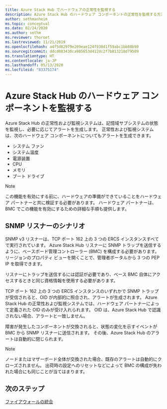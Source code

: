 ```yaml
---
title: Azure Stack Hub でハードウェアの正常性を監視する
description: Azure Stack Hub のハードウェア コンポーネントの正常性を監視する方法を学習します。
author: sethmanheim
ms.topic: conceptual
ms.date: 02/24/2020
ms.author: sethm
ms.reviewer: thoroet
ms.lastreviewed: 11/21/2019
ms.openlocfilehash: a4f5d82979e209eae124f930d1f59abc1bb88b98
ms.sourcegitcommit: ddcd083430ca905653d412dc2f7b813218d79509
ms.translationtype: HT
ms.contentlocale: ja-JP
ms.lasthandoff: 05/13/2020
ms.locfileid: "83375174"
---
```

# <a name="monitor-azure-stack-hub-hardware-components"></a>Azure Stack Hub のハードウェア コンポーネントを監視する

Azure Stack Hub の正常性および監視システムは、記憶域サブシステムの状態を監視し、必要に応じてアラートを生成します。 正常性および監視システムは、次のハードウェア コンポーネントについてもアラートを生成できます。

- システム ファン
- システム温度
- 電源装置
- CPU
- メモリ
- ブート ドライブ

> [!NOTE]
> この機能を有効にする前に、ハードウェアの準備ができていることをハードウェア パートナーと共に検証する必要があります。 ハードウェア パートナーは、BMC でこの機能を有効にするための詳細な手順も提供します。

## <a name="snmp-listener-scenario"></a>SNMP リスナーのシナリオ

SNMP v3 リスナーは、TCP ポート 162 上の 3 つの ERCS インスタンスすべてで実行されています。 Azure Stack Hub リスナーに SNMP トラップを送信するように、ベースボード管理コントローラー (BMC) を構成する必要があります。 リージョンのプロパティ ビューを開くことで、管理者ポータルから 3 つの PEP IP を取得できます。

リスナーにトラップを送信するには認証が必要であり、ベース BMC 自体にアクセスするときと同じ資格情報を使用する必要があります。

TCP ポート 162 上の 3 つの ERCS インスタンスのいずれかで SNMP トラップが受信されると、OID が内部的に照合され、アラートが生成されます。 Azure Stack Hub の正常性および監視システムでは、ハードウェア パートナーによって定義された OID のみが受け入れられます。 OID は、Azure Stack Hub で認識されない場合、アラートと一致しません。

障害が発生したコンポーネントが交換されると、状態の変化を示すイベントが BMC から SNMP リスナーに送信されます。 その後、Azure Stack Hub のアラートは自動的に閉じられます。

> [!NOTE]
> ノードまたはマザーボード全体が交換された場合、既存のアラートは自動的にクローズされません。 出荷時の設定へのリセットなどによって BMC の構成が失われた場合にも同じことが当てはまります。

## <a name="next-steps"></a>次のステップ

[ファイアウォールの統合](azure-stack-firewall.md)
